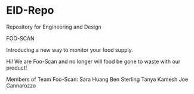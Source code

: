 # EID-Repo
Repository for Engineering and Design

FOO-SCAN

Introducing a new way to monitor your food supply.

Hi! We are Foo-Scan and no longer will food be gone to waste with our product! 

Members of Team Foo-Scan:
Sara Huang
Ben Sterling
Tanya Kamesh
Joe Cannarozzo
